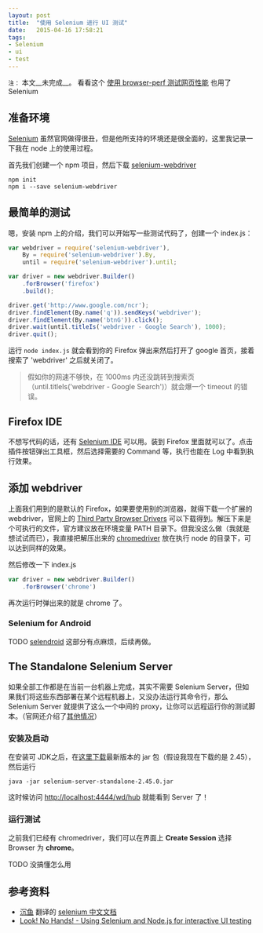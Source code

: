 ```yaml
---
layout: post
title:  "使用 Selenium 进行 UI 测试"
date:   2015-04-16 17:58:21
tags:
- Selenium
- ui
- test
---
```


`注：` 本文__未完成__。
看看这个 [使用 browser-perf 测试网页性能](http://csbun.github.io/blog/2015/02/use-browser-perf/) 也用了 Selenium

<!-- more -->

## 准备环境

[Selenium](http://www.seleniumhq.org/) 虽然官网做得很丑，但是他所支持的环境还是很全面的，这里我记录一下我在 node 上的使用过程。

首先我们创建一个 npm 项目，然后下载 [selenium-webdriver](https://www.npmjs.com/package/selenium-webdriver)

```
npm init
npm i --save selenium-webdriver
```


## 最简单的测试

嗯，安装 npm 上的介绍，我们可以开始写一些测试代码了，创建一个 index.js：

```javascript
var webdriver = require('selenium-webdriver'),
    By = require('selenium-webdriver').By,
    until = require('selenium-webdriver').until;

var driver = new webdriver.Builder()
    .forBrowser('firefox')
    .build();

driver.get('http://www.google.com/ncr');
driver.findElement(By.name('q')).sendKeys('webdriver');
driver.findElement(By.name('btnG')).click();
driver.wait(until.titleIs('webdriver - Google Search'), 1000);
driver.quit();
```

运行 `node index.js` 就会看到你的 Firefox 弹出来然后打开了 google 首页，接着搜索了 'webdriver' 之后就关闭了。

> 假如你的网速不够快，在 1000ms 内还没跳转到搜索页（until.titleIs('webdriver - Google Search')）就会爆一个 timeout 的错误。


## Firefox IDE

不想写代码的话，还有 [Selenium IDE](http://www.seleniumhq.org/projects/ide/) 可以用。装到 Firefox 里面就可以了。点击插件按钮弹出工具框，然后选择需要的 Command 等，执行也能在 Log 中看到执行效果。


## 添加 webdriver

上面我们用到的是默认的 Firefox，如果要使用别的浏览器，就得下载一个扩展的 webdriver，官网上的 [Third Party Browser Drivers](http://www.seleniumhq.org/download/) 可以下载得到。解压下来是个可执行的文件，官方建议放在环境变量 PATH 目录下。但我没这么做（我就是想试试而已），我直接把解压出来的 [chromedriver](http://chromedriver.storage.googleapis.com/index.html?path=2.15/) 放在执行 node 的目录下，可以达到同样的效果。

然后修改一下 index.js 

```javascript
var driver = new webdriver.Builder()
    .forBrowser('chrome')
```

再次运行时弹出来的就是 chrome 了。


### Selenium for Android

TODO [selendroid](http://selendroid.io/)
这部分有点麻烦，后续再做。

## The Standalone Selenium Server

如果全部工作都是在当前一台机器上完成，其实不需要 Selenium Server，但如果我们将这些东西部署在某个远程机器上，又没办法运行其命令行，那么 Selenium Server 就提供了这么一个中间的 proxy，让你可以远程运行你的测试脚本。（官网还介绍了[其他情况](http://www.seleniumhq.org/docs/03_webdriver.jsp#webdriver-and-the-selenium-server)）

### 安装及启动

在安装可 JDK之后，在[这里下载](http://selenium-release.storage.googleapis.com/index.html)最新版本的 jar 包（假设我现在下载的是 2.45），然后运行

```
java -jar selenium-server-standalone-2.45.0.jar
```

这时候访问 [http://localhost:4444/wd/hub](http://localhost:4444/wd/hub) 就能看到 Server 了！

### 运行测试

之前我们已经有 chromedriver，我们可以在界面上 __Create Session__ 选择 Browser 为 __chrome__。

TODO 没搞懂怎么用

## 参考资料

- [沉鱼](https://github.com/fool2fish) 翻译的 [selenium 中文文档](https://github.com/fool2fish/selenium-doc)
- [Look! No Hands! - Using Selenium and Node.js for interactive UI testing](http://randomjavascript.blogspot.co.uk/2015/04/look-no-hands-using-selenium-and-nodejs.html)